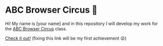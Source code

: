 # ABC Browser Circus 🎪

Hi! My name is [your name] and in this repository I will develop my work for the [ABC Browser Circus](https://abc.leoneckert.com) class. 

[Check it out!]() (fixing this link will be my first achievement 😜)

